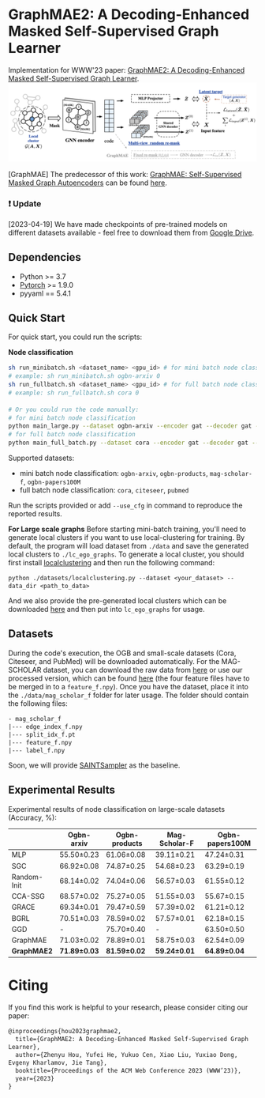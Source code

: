 <h1> GraphMAE2: A Decoding-Enhanced Masked Self-Supervised
Graph Learner </h1>

Implementation for WWW'23 paper:  [GraphMAE2: A Decoding-Enhanced Masked Self-Supervised
Graph Learner](https://arxiv.org/abs/2304.04779).
<img src="assets/../asserts/overview.png">

[GraphMAE] The predecessor of this work: [GraphMAE: Self-Supervised Masked Graph Autoencoders](https://arxiv.org/abs/2205.10803) can be found [here](https://github.com/THUDM/GraphMAE).

<h3> ❗ Update </h3> 

[2023-04-19] We have made checkpoints of pre-trained models on different datasets available - feel free to download them from [Google Drive](https://drive.google.com/drive/folders/1GiuP0PtIZaYlJWIrjvu73ZQCJGr6kGkh).

<h2>Dependencies </h2>

* Python >= 3.7
* [Pytorch](https://pytorch.org/) >= 1.9.0 
* pyyaml == 5.4.1


<h2>Quick Start </h2>

For quick start, you could run the scripts: 

**Node classification**

```bash
sh run_minibatch.sh <dataset_name> <gpu_id> # for mini batch node classification
# example: sh run_minibatch.sh ogbn-arxiv 0
sh run_fullbatch.sh <dataset_name> <gpu_id> # for full batch node classification
# example: sh run_fullbatch.sh cora 0

# Or you could run the code manually:
# for mini batch node classification
python main_large.py --dataset ogbn-arxiv --encoder gat --decoder gat --seed 0 --device 0
# for full batch node classification
python main_full_batch.py --dataset cora --encoder gat --decoder gat --seed 0 --device 0
```

Supported datasets:

* mini batch node classification:  `ogbn-arxiv`, `ogbn-products`, `mag-scholar-f`, `ogbn-papers100M`
* full batch node classification: `cora`, `citeseer`, `pubmed`

Run the scripts provided or add `--use_cfg` in command to reproduce the reported results.

**For Large scale graphs**
Before starting mini-batch training, you'll need to generate local clusters if you want to use local-clustering for training. By default, the program will load dataset from `./data` and save the generated local clusters to `./lc_ego_graphs`. To generate a local cluster,  you should first install [localclustering](https://github.com/kfoynt/LocalGraphClustering) and then run the following command:

```
python ./datasets/localclustering.py --dataset <your_dataset> --data_dir <path_to_data>
```
And we also provide the pre-generated local clusters which can be downloaded [here](https://cloud.tsinghua.edu.cn/d/64f859f389ca43eda472/) and then put into `lc_ego_graphs` for usage.



<h2> Datasets </h2>

During the code's execution, the OGB and small-scale datasets (Cora, Citeseer, and PubMed) will be downloaded automatically. For the MAG-SCHOLAR dataset, you can download the raw data from [here](https://figshare.com/articles/dataset/mag_scholar/12696653) or use our processed version, which can be found [here](https://cloud.tsinghua.edu.cn/d/776e73d84d47454c958d/) (the four feature files have to be merged in to a `feature_f.npy`). Once you have the dataset, place it into the `./data/mag_scholar_f` folder for later usage. The folder should contain the following files:
```
- mag_scholar_f
|--- edge_index_f.npy
|--- split_idx_f.pt
|--- feature_f.npy
|--- label_f.npy
```

Soon, we will provide [SAINTSampler](https://arxiv.org/abs/1907.04931) as the baseline. 


<h2> Experimental Results </h2>

Experimental results of node classification on large-scale datasets (Accuracy, %):

|                    | Ogbn-arxiv         | Ogbn-products     | Mag-Scholar-F       | Ogbn-papers100M     | 
| ------------------ | ------------ | ------------ | ------------ | -------------- |
| MLP                | 55.50±0.23     | 61.06±0.08     | 39.11±0.21     | 47.24±0.31     | 
| SGC              | 66.92±0.08     | 74.87±0.25     | 54.68±0.23     | 63.29±0.19        | 
| Random-Init               | 68.14±0.02     | 74.04±0.06     | 56.57±0.03     | 61.55±0.12     | 
| CCA-SSG            | 68.57±0.02     | 75.27±0.05     | 51.55±0.03     | 55.67±0.15     | 
| GRACE            | 69.34±0.01     | 79.47±0.59     | 57.39±0.02     | 61.21±0.12     | 
| BGRL            | 70.51±0.03     | 78.59±0.02     | 57.57±0.01     | 62.18±0.15     | 
| GGD            | -     | 75.70±0.40     | -     | 63.50±0.50     | 
| GraphMAE            | 71.03±0.02     | 78.89±0.01     | 58.75±0.03     | 62.54±0.09     | 
| **GraphMAE2** | **71.89±0.03** | **81.59±0.02** | **59.24±0.01** | **64.89±0.04** |



<h1> Citing </h1>

If you find this work is helpful to your research, please consider citing our paper:

```
@inproceedings{hou2023graphmae2,
  title={GraphMAE2: A Decoding-Enhanced Masked Self-Supervised Graph Learner},
  author={Zhenyu Hou, Yufei He, Yukuo Cen, Xiao Liu, Yuxiao Dong, Evgeny Kharlamov, Jie Tang},
  booktitle={Proceedings of the ACM Web Conference 2023 (WWW’23)},
  year={2023}
}
```
